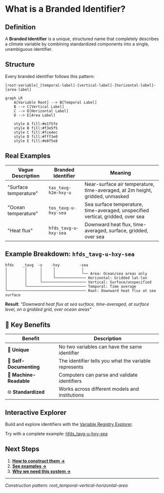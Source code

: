 # What is a Branded Identifier?

## Definition

A **Branded Identifier** is a unique, structured name that completely describes a climate variable by combining standardized components into a single, unambiguous identifier.

## Structure

Every branded identifier follows this pattern:

```
[root-variable]_[temporal-label]-[vertical-label]-[horizontal-label]-[area-label]
```

```mermaid
graph LR
    A[Variable Root] --> B[Temporal Label]
    B --> C[Vertical Label]  
    C --> D[Horizontal Label]
    D --> E[Area Label]
    
    style A fill:#e1f5fe
    style B fill:#f3e5f5
    style C fill:#fce4ec
    style D fill:#fff3e0
    style E fill:#e8f5e8
```

## Real Examples

| Vague Description | Branded Identifier | Meaning |
|-------------------|-------------------|---------|
| "Surface temperature" | `tas_tavg-h2m-hxy-u` | Near-surface air temperature, time-averaged, at 2m height, gridded, unmasked |
| "Ocean temperature" | `tos_tavg-u-hxy-sea` | Sea surface temperature, time-averaged, unspecified vertical, gridded, over sea |
| "Heat flux" | `hfds_tavg-u-hxy-sea` | Downward heat flux, time-averaged, surface, gridded, over sea |

## Example Breakdown: `hfds_tavg-u-hxy-sea`

```
hfds    _tavg  -u    -hxy         -sea
│        │      │     │            │
│        │      │     │            └── Area: Ocean/sea areas only
│        │      │     └────────────── Horizontal: Gridded lat-lon
│        │      └──────────────────── Vertical: Surface/unspecified
│        └─────────────────────────── Temporal: Time average
└──────────────────────────────────── Root: Downward heat flux at sea surface
```

**Result**: *"Downward heat flux at sea surface, time-averaged, at surface level, on a gridded grid, over ocean areas"*

## 🔑 Key Benefits

| Benefit | Description |
|---------| ------------|
| 🎯 **Unique** | No two variables can have the same identifier |
| 📖 **Self-Documenting** | The identifier tells you what the variable represents |
| 🔧 **Machine-Readable** | Computers can parse and validate identifiers |
| 🌐 **Standardized** | Works across different models and institutions |

## Interactive Explorer

Build and explore identifiers with the [Variable Registry Explorer](../web/branded-variable-builder.html).

Try with a complete example: [hfds_tavg-u-hxy-sea](../web/branded-variable-builder.html?branding=hfds_tavg-u-hxy-sea)

## Next Steps

1. **[How to construct them →](02_How%20to%20Construct/01_general_structure.md)**
2. **[See examples →](02_How%20to%20Construct/examples.md)**
3. **[Why we need this system →](04-why-we-need-this.md)**

---

*Construction pattern: root_temporal-vertical-horizontal-area*
